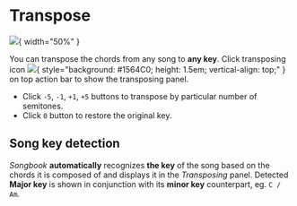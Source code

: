 # Transpose
![](./assets/screenshots-mobile-en/02.png){ width="50%" }

You can transpose the chords from any song to **any key**.
Click transposing icon 
![](./assets/res-drawable/transpose.png){ style="background: #1564C0; height: 1.5em; vertical-align: top;" }
on top action bar to show the transposing panel.

- Click `-5`, `-1`, `+1`, `+5` buttons to transpose by particular number of semitones.
- Click `0` button to restore the original key.

## Song key detection
*Songbook* **automatically** recognizes **the key** of the song based on the chords it is composed of
and displays it in the *Transposing* panel.
Detected **Major key** is shown in conjunction with its **minor key** counterpart, eg. `C / Am`.
